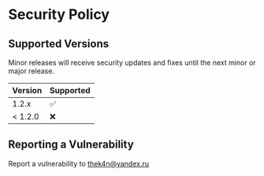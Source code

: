 # Security Policy

## Supported Versions

Minor releases will receive security updates and fixes until the next minor or
major release.

| Version | Supported          |
| ------- | ------------------ |
| 1.2.x   | :white_check_mark: |
| < 1.2.0 | :x:                |

## Reporting a Vulnerability

Report a vulnerability to thek4n@yandex.ru
